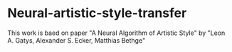 # Neural-artistic-style-transfer
This work is baed on paper "A Neural Algorithm of Artistic Style" by "Leon A. Gatys, Alexander S. Ecker, Matthias Bethge"
